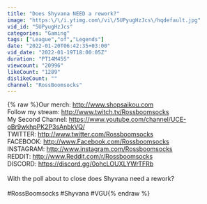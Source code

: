 ```yaml
---
title: "Does Shyvana NEED a rework?"
image: "https:\/\/i.ytimg.com\/vi\/5UPyugHzJcs\/hqdefault.jpg"
vid_id: "5UPyugHzJcs"
categories: "Gaming"
tags: ["League","of","Legends"]
date: "2022-01-20T06:42:35+03:00"
vid_date: "2022-01-19T18:00:05Z"
duration: "PT14M45S"
viewcount: "20996"
likeCount: "1289"
dislikeCount: ""
channel: "RossBoomsocks"
---
```

{% raw %}Our merch: <a rel="nofollow" target="blank" href="http://www.shopsaikou.com">http://www.shopsaikou.com</a><br />Follow my stream: <a rel="nofollow" target="blank" href="http://www.twitch.tv/Rossboomsocks">http://www.twitch.tv/Rossboomsocks</a><br />My Second Channel: <a rel="nofollow" target="blank" href="https://www.youtube.com/channel/UCE-oBr9wkhpPK2P3sAnbkVQ/">https://www.youtube.com/channel/UCE-oBr9wkhpPK2P3sAnbkVQ/</a><br />TWITTER: <a rel="nofollow" target="blank" href="http://www.twitter.com/Rossboomsocks">http://www.twitter.com/Rossboomsocks</a><br />FACEBOOK: <a rel="nofollow" target="blank" href="http://www.Facebook.com/Rossboomsocks">http://www.Facebook.com/Rossboomsocks</a><br />INSTAGRAM: <a rel="nofollow" target="blank" href="http://www.instagram.com/Rossboomsocks">http://www.instagram.com/Rossboomsocks</a><br />REDDIT: <a rel="nofollow" target="blank" href="http://www.Reddit.com/r/Rossboomsocks">http://www.Reddit.com/r/Rossboomsocks</a><br />DISCORD: <a rel="nofollow" target="blank" href="https://discord.gg/0ohcLOUXLYWrTFRb">https://discord.gg/0ohcLOUXLYWrTFRb</a><br /><br />With the poll about to close does Shyvana need a rework? <br /><br />#RossBoomsocks #Shyvana #VGU{% endraw %}
